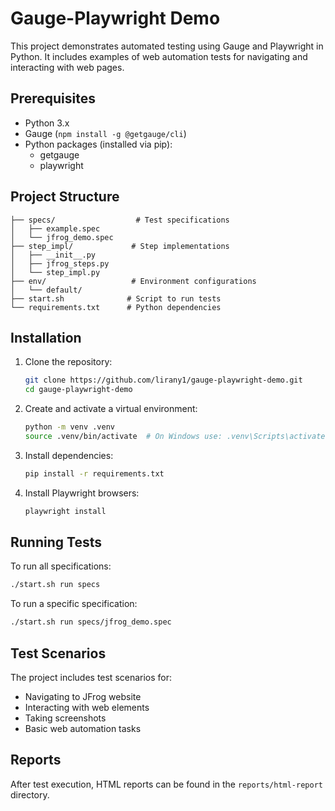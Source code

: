 # Gauge-Playwright Demo

This project demonstrates automated testing using Gauge and Playwright in Python. It includes examples of web automation tests for navigating and interacting with web pages.

## Prerequisites

- Python 3.x
- Gauge (`npm install -g @getgauge/cli`)
- Python packages (installed via pip):
  - getgauge
  - playwright

## Project Structure

```
├── specs/                  # Test specifications
│   ├── example.spec
│   └── jfrog_demo.spec
├── step_impl/             # Step implementations
│   ├── __init__.py
│   ├── jfrog_steps.py
│   └── step_impl.py
├── env/                   # Environment configurations
│   └── default/
├── start.sh              # Script to run tests
└── requirements.txt      # Python dependencies
```

## Installation

1. Clone the repository:
   ```bash
   git clone https://github.com/lirany1/gauge-playwright-demo.git
   cd gauge-playwright-demo
   ```

2. Create and activate a virtual environment:
   ```bash
   python -m venv .venv
   source .venv/bin/activate  # On Windows use: .venv\Scripts\activate
   ```

3. Install dependencies:
   ```bash
   pip install -r requirements.txt
   ```

4. Install Playwright browsers:
   ```bash
   playwright install
   ```

## Running Tests

To run all specifications:
```bash
./start.sh run specs
```

To run a specific specification:
```bash
./start.sh run specs/jfrog_demo.spec
```

## Test Scenarios

The project includes test scenarios for:
- Navigating to JFrog website
- Interacting with web elements
- Taking screenshots
- Basic web automation tasks

## Reports

After test execution, HTML reports can be found in the `reports/html-report` directory.
